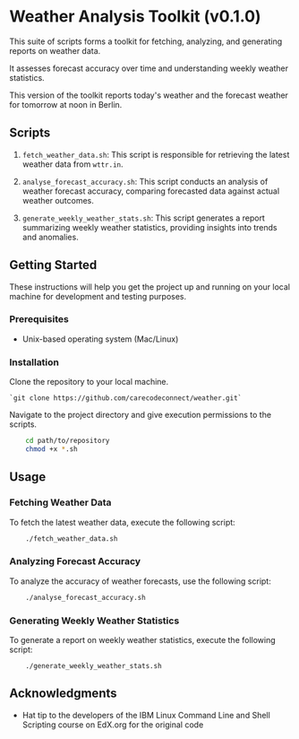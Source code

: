 # Weather Analysis Toolkit (v0.1.0)

This suite of scripts forms a toolkit for fetching, analyzing, and generating reports on weather data.

It assesses forecast accuracy over time and understanding weekly weather statistics.

This version of the toolkit reports today's weather and the forecast weather for tomorrow at noon in Berlin.

## Scripts

1. `fetch_weather_data.sh`: This script is responsible for retrieving the latest weather data from `wttr.in`.

2. `analyse_forecast_accuracy.sh`: This script conducts an analysis of weather forecast accuracy, comparing forecasted data against actual weather outcomes.

3. `generate_weekly_weather_stats.sh`: This script generates a report summarizing weekly weather statistics, providing insights into trends and anomalies.

## Getting Started

These instructions will help you get the project up and running on your local machine for development and testing purposes.

### Prerequisites

- Unix-based operating system (Mac/Linux)

### Installation

Clone the repository to your local machine.

    `git clone https://github.com/carecodeconnect/weather.git`

Navigate to the project directory and give execution permissions to the scripts.

```bash
    cd path/to/repository
    chmod +x *.sh
```

## Usage

### Fetching Weather Data

To fetch the latest weather data, execute the following script:

```bash
    ./fetch_weather_data.sh
```

### Analyzing Forecast Accuracy

To analyze the accuracy of weather forecasts, use the following script:

```bash
    ./analyse_forecast_accuracy.sh
```

### Generating Weekly Weather Statistics

To generate a report on weekly weather statistics, execute the following script:

```
    ./generate_weekly_weather_stats.sh
```

## Acknowledgments

- Hat tip to the developers of the IBM Linux Command Line and Shell Scripting course on EdX.org for the original code
